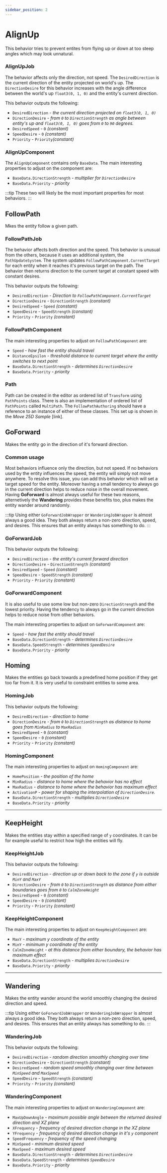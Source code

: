 ```yaml
---
sidebar_position: 2
---
```


# AlignUp

This behavior tries to prevent entites from flying up or down at too steep angles which may look unnatural. 

### AlignUpJob

The behavior affects only the direction, not speed. The `DesiredDirection` is the current direction of the entity projected on world's up. The `DirectionDesire` for this behavior increases with the angle difference between the world's up `float3(0, 1, 0)` and the entity's current direction. 

This behavior outputs the following: 

- `DesiredDirection` - *the current direction projected on `float3(0, 1, 0)`*
- `DirectionDesire` - *from `0` to `DirectionStrength` as angle between entity's up and `float3(0, 1, 0)` goes from `0` to `90` degrees.*
- `DesiredSpeed` - `0` *(constant)*
- `SpeedDesire` - `0` *(constant)*
- `Priority` -  `Priority`*(constant)*

### AlignUpComponent

The `AlignUpComponent` contains only `BaseData`. The main interesting properties to adjust on the component are:
- `BaseData.DirectionStrength` - *multiplier for `DirectionDesire`*
- `BaseData.Priority` - *priority*

:::tip
These two will likely be the most important properties for most behaviors.
:::

## FollowPath

Mkes the entity follow a given path. 

### FollowPathJob

The behavior affects both direction and the speed. This behavior is unusual from the others, because it uses an additional system, the `PathUpdateSystem`. The system updates `FollowPathComponent.CurrentTarget` for each entity when it reaches it's previous target on the path. The behavior then returns direction to the current target at constant speed with constant desires.

This behavior outputs the following: 
- `DesiredDirection` - *Direction to `FollowPathComponent.CurrentTarget`*
- `DirectionDesire` - `DirectionStrength` *(constant)*
- `DesiredSpeed` - `Speed` *(constant)*
- `SpeedDesire` - `SpeedStrength` *(constant)*
- `Priority` -  `Priority` *(constant)*

### FollowPathComponent

The main interesting properties to adjust on `FollowPathComponent` are:
- `Speed` - *how fast the entity should travel*
- `DistanceEpsilon` - *threshold distance to current target where the entity switches to next point*
- `BaseData.DirectionStrength` - *determines `DirectionDesire`*
- `BaseData.Priority` - *priority*

### Path

Path can be created in the editor as ordered list of `Transform` using `PathPoints` class. There is also an implementation of ordered list of `PathPoints` called `MultiPath`. The `FollowPathAuthoring` should have a reference to an instance of either of these classes. This set up is shown in the *Move 25D Sample* [link].

## GoForward

Makes the entity go in the direction of it's forward direction. 

### Common usage

Most behaviors influence only the direction, but not speed. If no behaviors used by the entity influences the speed, the entity will simply not move anywhere. To resolve this issue, you can add this behavior which will set a target speed for the entity. Moreover having a small tendency to always go in the current direction helps to reduce noise in the overall movement. Having **GoForward** is almost always useful for these two reasons, alternetively the **Wandering** provides these benefits too, plus makes the entity wander around randomly.

:::tip
Using either `GoForwardJobWrapper` or `WanderingJobWrapper` is almost always a good idea. They both always return a non-zero direction, speed, and desires. This ensures that an entity always has something to do. 
:::

### GoForwardJob

This behavior outputs the following: 
- `DesiredDirection` - *the entity's current forward direction*
- `DirectionDesire` - `DirectionStrength` *(constant)*
- `DesiredSpeed` - `Speed` *(constant)*
- `SpeedDesire` - `SpeedStrength` *(constant)*
- `Priority` -  `Priority` *(constant)*

### GoForwardComponent

It is also useful to use some low but non-zero `DirectionStrength` and the lowest priority. Having the tendency to always go in the current direction helps to reduce noise from other behaviors.

The main interesting properties to adjust on `GoForwardComponent` are:
- `Speed` - *how fast the entity should travel*
- `BaseData.DirectionStrength` - *determines `DirectionDesire`*
- `BaseData.SpeedStrength` - *determines `SpeedDesire`*
- `BaseData.Priority` - *priority*

## Homing

Makes the entities go back towards a predefined home position if they get too far from it. It is very useful to constraint entities to some area.

### HomingJob

This behavior outputs the following: 
- `DesiredDirection` - *direction to home*
- `DirectionDesire` - *from `0` to `DirectionStrength` as distance to home goes from `MinRadius` to `MaxRadius`*
- `DesiredSpeed` - `0` *(constant)*
- `SpeedDesire` - `0` *(constant)*
- `Priority` -  `Priority` *(constant)*

### HomingComponent

The main interesting properties to adjust on `HomingComponent` are:
- `HomePosition` - *the position of the home*
- `MinRadius` - *distance to home where the behavior has no effect*
- `MaxRadius` - *distance to home where the behavior has maximum effect*
- `ActivationP` - *power for shaping the interpolation of `DirectionDesire`.*
- `BaseData.DirectionStrength` - *multiplies `DirectionDesire`*
- `BaseData.Priority` - *priority*

-------
## KeepHeight

Makes the entities stay within a specified range of `y` coordinates. It can be for example useful to restrict how high the entities will fly.

### KeepHeightJob

This behavior outputs the following: 
- `DesiredDirection` - *direction up or down back to the zone if `y` is outside `MinY` and `MaxY`*
- `DirectionDesire` - *from `0` to `DirectionStrength` as distance from either boundaries goes from `0` to `CalmZoneHeight`*
- `DesiredSpeed` - `0` *(constant)*
- `SpeedDesire` - `0` *(constant)*
- `Priority` -  `Priority` *(constant)*

### KeepHeightComponent

The main interesting properties to adjust on `KeepHeightComponent` are:
- `MaxY` - *maximum y coordinate of the entity*
- `MinY` - *minimum y coordinate of the entity*
- `CalmZoneHeight` - *at this distance from either boundary, the behavior has maximum effect*
- `BaseData.DirectionStrength` - *multiplies `DirectionDesire`*
- `BaseData.Priority` - *priority*

-------

## Wandering

Makes the entity wander around the world smoothly changing the desired direction and speed. 

:::tip
Using either `GoForwardJobWrapper` or `WanderingJobWrapper` is almost always a good idea. They both always return a non-zero direction, speed, and desires. This ensures that an entity always has something to do. 
:::

### WanderingJob

This behavior outputs the following: 
- `DesiredDirection` - *random direction smoothly changing over time*
- `DirectionDesire` - `DirectionStrength` *(constant)*
- `DesiredSpeed` - *random speed smoothly changing over time between `MinSpeed` and `MaxSpeed`*
- `SpeedDesire` - `SpeedStrength` *(constant)*
- `Priority` -  `Priority` *(constant)*

### WanderingComponent

The main interesting properties to adjust on `WanderingComponent` are:
- `MaxUpDownAngle` - *maximum possible angle between the returned desired direction and *XZ* plane* 
- `XFrequency` - *frequency of desired direction change in the *XZ* plane* 
- `YFrequency` - *frequency of desired direction change in it's `y` component* 
- `SpeedFrequency` - *frequency of the speed changing*
- `MinSpeed` - *minimum desired speed*
- `MaxSpeed` - *maximum desired speed*
- `BaseData.DirectionStrength` - *determines `DirectionDesire`*
- `BaseData.SpeedStrength` - *determines `SpeedDesire`*
- `BaseData.Priority` - *priority*